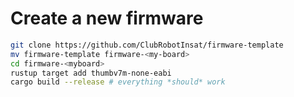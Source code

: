 # Create a new firmware

```bash
git clone https://github.com/ClubRobotInsat/firmware-template
mv firmware-template firmware-<my-board>
cd firmware-<myboard>
rustup target add thumbv7m-none-eabi
cargo build --release # everything *should* work
```


